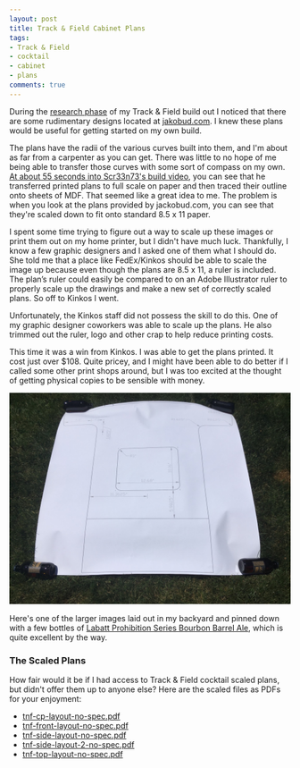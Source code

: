 ```yaml
---
layout: post
title: Track & Field Cabinet Plans
tags:
- Track & Field
- cocktail
- cabinet
- plans
comments: true
---
```

During the [research phase](/2016/06/12/researching-track-and-field.html) of my Track & Field build out I noticed that there are some rudimentary designs located at [jakobud.com](http://jakobud.com/cabinetPlans.php). I knew these plans would be useful for getting started on my own build.

The plans have the radii of the various curves built into them, and I'm about as far from a carpenter as you can get. There was little to no hope of me being able to transfer those curves with some sort of compass on my own. [At about 55 seconds into Scr33n73's build video](https://www.youtube.com/watch?v=6qmcfn3i-7U&t=55s), you can see that he transferred printed plans to full scale on paper and then traced their outline onto sheets of MDF. That seemed like a great idea to me. The problem is when you look at the plans provided by jackobud.com, you can see that they're scaled down to fit onto standard 8.5 x 11 paper.

I spent some time trying to figure out a way to scale up these images or print them out on my home printer, but I didn't have much luck. Thankfully, I know a few graphic designers and I asked one of them what I should do. She told me that a place like FedEx/Kinkos should be able to scale the image up because even though the plans are 8.5 x 11, a ruler is included. The plan’s ruler could easily be compared to on an Adobe Illustrator ruler to properly scale up the drawings and make a new set of correctly scaled plans. So off to Kinkos I went.

Unfortunately, the Kinkos staff did not possess the skill to do this. One of my graphic designer coworkers was able to scale up the plans. He also trimmed out the ruler, logo and other crap to help reduce printing costs.

This time it was a win from Kinkos. I was able to get the plans printed. It cost just over $108. Quite pricey, and I might have been able to do better if I called some other print shops around, but I was too excited at the thought of getting physical copies to be sensible with money.

![alt text](/img/tnf-side-plans-to-scale.jpg "Full scale layout of side panel")

Here's one of the larger images laid out in my backyard and pinned down with a few bottles of [Labatt Prohibition Series Bourbon Barrel Ale](http://www.labattus.com/beer/labatt-prohibition-series/), which is quite excellent by the way.

### The Scaled Plans

How fair would it be if I had access to Track & Field cocktail scaled plans, but didn't offer them up to anyone else? Here are the scaled files as PDFs for your enjoyment:

* [tnf-cp-layout-no-spec.pdf](/img/tnf-cp-layout-no-spec.pdf)
* [tnf-front-layout-no-spec.pdf](/img/tnf-front-layout-no-spec.pdf)
* [tnf-side-layout-no-spec.pdf](/img/tnf-side-layout-no-spec.pdf)
* [tnf-side-layout-2-no-spec.pdf](/img/tnf-side-layout-2-no-spec.pdf)
* [tnf-top-layout-no-spec.pdf](/img/tnf-top-layout-no-spec.pdf)

